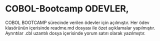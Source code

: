 # COBOL-Bootcamp ODEVLER,
COBOL BOOTCAMP sürecinde verilen ödevler için açılmıştır. Her ödev klasörünün içerisinde readme.md dosyası ile özet açıklamalar yapılmıştır. Ayrıntılar .cbl uzantılı dosya içerisinde yorum satırı olarak yazılmıştır.
